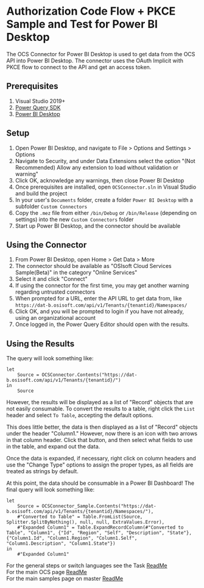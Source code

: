 # Authorization Code Flow + PKCE Sample and Test for Power BI Desktop

The OCS Connector for Power BI Desktop is used to get data from the OCS API into Power BI Desktop. The connector uses the OAuth Implicit with PKCE flow to connect to the API and get an access token.

## Prerequisites

1. Visual Studio 2019+
1. [Power Query SDK](https://marketplace.visualstudio.com/items?itemName=Dakahn.PowerQuerySDK)
1. [Power BI Desktop](https://powerbi.microsoft.com/en-us/desktop/)

## Setup

1. Open Power BI Desktop, and navigate to File > Options and Settings > Options
1. Navigate to Security, and under Data Extensions select the option "(Not Recommended) Allow any extension to load without validation or warning"
1. Click OK, acknowledge any warnings, then close Power BI Desktop
1. Once prerequisites are installed, open `OCSConnector.sln` in Visual Studio and build the project
1. In your user's `Documents` folder, create a folder `Power BI Desktop` with a subfolder `Custom Connectors`
1. Copy the `.mez` file from either `/bin/Debug` or `/bin/Release` (depending on settings) into the new `Custom Connectors` folder
1. Start up Power BI Desktop, and the connector should be available

## Using the Connector

1. From Power BI Desktop, open Home > Get Data > More
1. The connector should be available as "OSIsoft Cloud Services Sample(Beta)" in the category "Online Services"
1. Select it and click "Connect"
1. If using the connector for the first time, you may get another warning regarding untrusted connectors
1. When prompted for a URL, enter the API URL to get data from, like `https://dat-b.osisoft.com/api/v1/Tenants/{tenantid}/Namespaces/`
1. Click OK, and you will be prompted to login if you have not already, using an organizational account
1. Once logged in, the Power Query Editor should open with the results.

## Using the Results

The query will look something like:

```
let
    Source = OCSConnector.Contents("https://dat-b.osisoft.com/api/v1/Tenants/{tenantid}/")
in
    Source
```

However, the results will be displayed as a list of "Record" objects that are not easily consumable. To convert the results to a table, right click the `List` header and select `To Table`, accepting the default options.

This does little better, the data is then displayed as a list of "Record" objects under the header "Column1." However, now there is an icon with two arrows in that column header. Click that button, and then select what fields to use in the table, and expand out the data.

Once the data is expanded, if necessary, right click on column headers and use the "Change Type" options to assign the proper types, as all fields are treated as strings by default.

At this point, the data should be consumable in a Power BI Dashboard! The final query will look something like:

```
let
    Source = OCSConnector_Sample.Contents("https://dat-b.osisoft.com/api/v1/Tenants/{tenantid}/Namespaces/"),
    #"Converted to Table" = Table.FromList(Source, Splitter.SplitByNothing(), null, null, ExtraValues.Error),
    #"Expanded Column1" = Table.ExpandRecordColumn(#"Converted to Table", "Column1", {"Id", "Region", "Self", "Description", "State"}, {"Column1.Id", "Column1.Region", "Column1.Self", "Column1.Description", "Column1.State"})
in
    #"Expanded Column1"
```

For the general steps or switch languages see the Task [ReadMe](../../../)  
For the main OCS page [ReadMe](https://github.com/osisoft/OSI-Samples-OCS)  
For the main samples page on master [ReadMe](https://github.com/osisoft/OSI-Samples)
